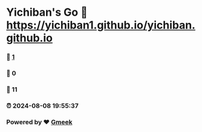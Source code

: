 # Yichiban's Go :link: https://yichiban1.github.io/yichiban.github.io 
### :page_facing_up: [1](https://yichiban1.github.io/yichiban.github.io/tag.html) 
### :speech_balloon: 0 
### :hibiscus: 11 
### :alarm_clock: 2024-08-08 19:55:37 
### Powered by :heart: [Gmeek](https://github.com/Meekdai/Gmeek)

